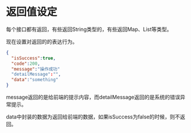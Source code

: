 # 返回值设定



每个接口都有返回，有些返回String类型的，有些返回Map、List等类型。

现在设置对返回的的表达行为。

```json
{
  "isSuccess":true,
  "code":200,
  "message":"操作成功"
  "detailMessage":"",
  "data":"something"
}
```

message返回的是给前端的提示内容，而detailMessage返回的是系统的错误异常提示。

data中封装的数据为返回给前端的数据，如果isSuccess为false的时候，则不返回。

